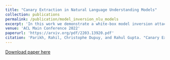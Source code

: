 ```yaml
---
title: "Canary Extraction in Natural Language Understanding Models"
collection: publications
permalink: /publication/model_inversion_nlu_models
excerpt: 'In this work we demonstrate a white-box model inversion attack on Natural Language Understanding models. We show that an adversary can obtain sensitive information from the training data if given access to the model's parameters.'
venue: 'ACL Main Conference 2022'
paperurl: 'https://arxiv.org/pdf/2203.13920.pdf'
citation: 'Parikh, Rahil, Christophe Dupuy, and Rahul Gupta. "Canary Extraction in Natural Language Understanding Models." arXiv preprint arXiv:2203.13920 (2022).'
---
```

[Download paper here](https://arxiv.org/pdf/2203.13920.pdf)
